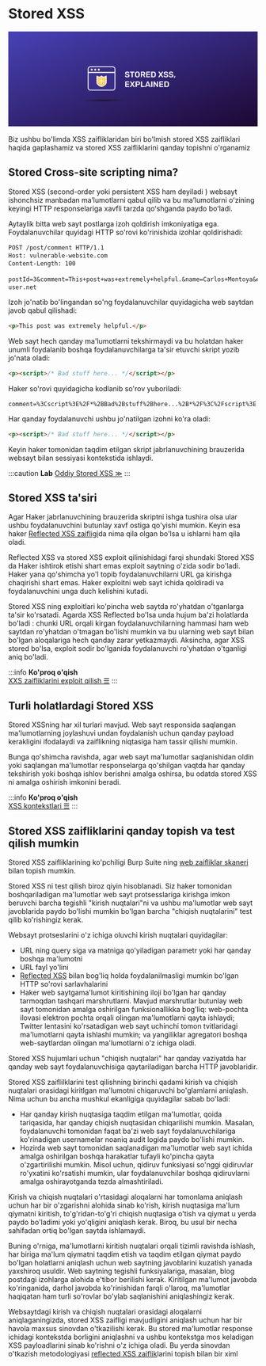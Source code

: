 # Stored XSS

![](../.gitbook/assets/image%20%2820%29.png)

Biz ushbu bo'limda XSS zaifliklaridan biri bo'lmish stored XSS zaifliklari haqida gaplashamiz va stored XSS zaifliklarini qanday topishni o'rganamiz

## Stored Cross-site scripting nima? <a href="#stored-cross-site-scripting-nima" id="stored-cross-site-scripting-nima"></a>

Stored XSS (second-order yoki persistent XSS ham deyiladi ) websayt ishonchsiz manbadan maʼlumotlarni qabul qilib va bu maʼlumotlarni oʻzining keyingi HTTP responselariga xavfli tarzda qoʻshganda paydo boʻladi.

Aytaylik bitta web sayt postlarga izoh qoldirish imkoniyatiga ega. Foydalanuvchilar quyidagi HTTP so'rovi ko'rinishida izohlar qoldirishadi:

```http
POST /post/comment HTTP/1.1
Host: vulnerable-website.com
Content-Length: 100

postId=3&comment=This+post+was+extremely+helpful.&name=Carlos+Montoya&email=carlos%40normal-user.net
```

Izoh jo'natib bo'lingandan so'ng foydalanuvchilar quyidagicha web saytdan javob qabul qilishadi:

```html
<p>This post was extremely helpful.</p>
```

Web sayt hech qanday ma'lumotlarni tekshirmaydi va bu holatdan haker unumli foydalanib boshqa foydalanuvchilarga ta'sir etuvchi skript yozib jo'nata oladi:

```html
<p><script>/* Bad stuff here... */</script></p>
```

Haker so'rovi quyidagicha kodlanib so'rov yuboriladi:

```http
comment=%3Cscript%3E%2F*%2BBad%2Bstuff%2Bhere...%2B*%2F%3C%2Fscript%3E
```

Har qanday foydalanuvchi ushbu jo'natilgan izohni ko'ra oladi:

```html
<p><script>/* Bad stuff here... */</script></p>
```

Keyin haker tomonidan taqdim etilgan skript jabrlanuvchining brauzerida websayt bilan sessiyasi kontekstida ishlaydi.

:::caution **Lab**
[ Oddiy Stored XSS ≫](https://portswigger.net/web-security/cross-site-scripting/stored/lab-html-context-nothing-encoded)
:::

## Stored XSS ta'siri <a href="#stored-xss-tasiri" id="stored-xss-tasiri"></a>

Agar Haker jabrlanuvchining brauzerida skriptni ishga tushira olsa ular ushbu foydalanuvchini butunlay xavf ostiga qo'yishi mumkin. Keyin esa haker [Reflected XSS zaifligi](reflected-xss)da nima qila olgan bo'lsa u ishlarni ham qila oladi.

Reflected XSS va stored XSS exploit qilinishidagi farqi shundaki Stored XSS da Haker ishtirok etishi shart emas exploit saytning o'zida sodir bo'ladi. Haker yana qo'shimcha yo'l topib foydalanuvchilarni URL ga kirishga chaqirishi shart emas. Haker exploitni web sayt ichida qoldiradi va foydalanuvchini unga duch kelishini kutadi.

Stored XSS ning exploitlari ko'pincha web saytda ro'yhatdan o'tganlarga ta'sir ko'rsatadi. Agarda XSS Reflected bo'lsa unda hujum ba'zi holatlarda bo'ladi : chunki URL orqali kirgan foydalanuvchilarning hammasi ham web saytdan ro'yhatdan o'tmagan bo'lishi mumkin va bu ularning web sayt bilan bo'lgan aloqalariga hech qanday zarar yetkazmaydi. Aksincha, agar XSS stored bo'lsa, exploit sodir bo'lganida foydalanuvchi ro'yhatdan o'tganligi aniq bo'ladi.

:::info **Ko'proq o'qish**  
[XXS zaifliklarini exploit qilish ☰](xss-zaifliklarini-exploit-qilish)
:::

## Turli holatlardagi Stored XSS <a href="#stored-xss-har-xil-kontekstlarda" id="stored-xss-har-xil-kontekstlarda"></a>

Stored XSSning har xil turlari mavjud. Web sayt responsida saqlangan ma'lumotlarning joylashuvi undan foydalanish uchun qanday payload kerakligini ifodalaydi va zaiflikning niqtasiga ham tassir qilishi mumkin.

Bunga qo'shimcha ravishda, agar web sayt ma'lumotlar saqlanishidan oldin yoki saqlangan ma'lumotlar responselarga qo'shilgan vaqtda har qanday tekshirish yoki boshqa ishlov berishni amalga oshirsa, bu odatda stored XSS ni amalga oshirish imkonini beradi.

:::info **Ko'proq o'qish**  
[XSS kontekstlari ☰](xss-kontekstlari)
:::

## Stored XSS zaifliklarini qanday topish va test qilish mumkin <a href="#stored-xss-zaifliklarini-qanday-topish-va-test-qilish-mumkin" id="stored-xss-zaifliklarini-qanday-topish-va-test-qilish-mumkin"></a>

Stored XSS zaifliklarining ko'pchiligi Burp Suite ning [web zaifliklar skaneri](https://portswigger.net/burp/vulnerability-scanner) bilan topish mumkin.

Stored XSS ni test qilish biroz qiyin hisoblanadi. Siz haker tomonidan boshqariladigan ma'lumotlar web sayt protsesslariga kirishga imkon beruvchi barcha tegishli "kirish nuqtalari"ni va ushbu ma'lumotlar web sayt javoblarida paydo bo'lishi mumkin bo'lgan barcha "chiqish nuqtalarini" test qilib ko'rishingiz kerak.

Websayt protseslarini o'z ichiga oluvchi kirish nuqtalari quyidagilar:

* URL ning query siga va matniga qo'yiladigan parametr yoki har qanday boshqa ma'lumotni
* URL fayl yo'lini
* [Reflected XSS](reflected-xss) bilan bog'liq holda foydalanilmasligi mumkin bo'lgan HTTP so'rovi sarlavhalarini
* Haker web saytgama'lumot kiritishining iloji bo'lgan har qanday tarmoqdan tashqari marshrutlarni. Mavjud marshrutlar butunlay web sayt tomonidan amalga oshirilgan funksionallikka bog'liq: web-pochta ilovasi elektron pochta orqali olingan ma'lumotlarni qayta ishlaydi; Twitter lentasini ko'rsatadigan web sayt uchinchi tomon tvitlaridagi ma'lumotlarni qayta ishlashi mumkin; va yangiliklar agregatori boshqa web-saytlardan olingan ma'lumotlarni o'z ichiga oladi.

Stored XSS hujumlari uchun "chiqish nuqtalari" har qanday vaziyatda har qanday web sayt foydalanuvchisiga qaytariladigan barcha HTTP javoblaridir.

Stored XSS zaiflilklarini test qilishning birinchi qadami kirish va chiqish nuqtalari orasidagi kiritlgan ma'lumotni chiqaruvchi bo'glamlarni aniqlash. Nima uchun bu ancha mushkul ekanligiga quyidagilar sabab bo'ladi:

* Har qanday kirish nuqtasiga taqdim etilgan ma'lumotlar, qoida tariqasida, har qanday chiqish nuqtasidan chiqarilishi mumkin. Masalan, foydalanuvchi tomonidan faqat ba'zi web sayt foydalanuvchilariga ko'rinadigan usernamelar noaniq audit logida paydo bo'lishi mumkin.
* Hozirda web sayt tomonidan saqlanadigan ma'lumotlar web sayt ichida amalga oshirilgan boshqa harakatlar tufayli ko'pincha qayta o'zgartirilishi mumkin. Misol uchun, qidiruv funksiyasi so'nggi qidiruvlar ro'yxatini ko'rsatishi mumkin, ular foydalanuvchilar boshqa qidiruvlarni amalga oshirayotganda tezda almashtiriladi.

Kirish va chiqish nuqtalari o'rtasidagi aloqalarni har tomonlama aniqlash uchun har bir o'zgarishni alohida sinab ko'rish, kirish nuqtasiga ma'lum qiymatni kiritish, to'g'ridan-to'g'ri chiqish nuqtasiga o'tish va qiymat u yerda paydo bo'ladimi yoki yo'qligini aniqlash kerak. Biroq, bu usul bir necha sahifadan ortiq bo'lgan  saytda ishlamaydi.

Buning o'rniga, ma'lumotlarni kiritish nuqtalari orqali tizimli ravishda ishlash, har biriga ma'lum qiymatni taqdim etish va taqdim etilgan qiymat paydo bo'lgan holatlarni aniqlash uchun web saytning javoblarini kuzatish yanada yaxshiroq usuldir. Web saytning tegishli funksiyalariga, masalan, blog postdagi izohlarga alohida e'tibor berilishi kerak. Kiritilgan ma'lumot javobda ko'ringanida, darhol javobda ko'rinishidan farqli o'laroq, ma'lumotlar haqiqatan ham turli so'rovlar bo'ylab saqlanishini aniqlashingiz kerak.

Websaytdagi kirish va chiqish nuqtalari orasidagi aloqalarni aniqlaganingizda, stored XSS zaifligi mavjudligini aniqlash uchun har bir havola maxsus sinovdan o'tkazilishi kerak. Bu stored ma'lumotlar response ichidagi kontekstda borligini aniqlashni va ushbu kontekstga mos keladigan XSS payloadlarini sinab ko'rishni o'z ichiga oladi. Bu yerda sinovdan o'tkazish metodologiyasi [reflected XSS zaiflik](reflected-xss)larini topish bilan bir ximl
